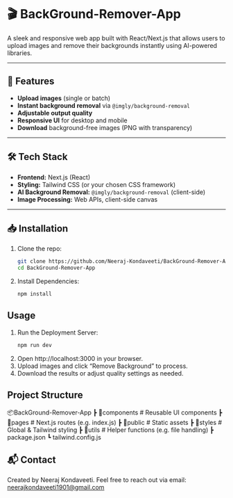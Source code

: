 # 🎬 BackGround-Remover-App

A sleek and responsive web app built with React/Next.js that allows users to upload images and remove their backgrounds instantly using AI-powered libraries.

---

## 🚀 Features

- **Upload images** (single or batch)
- **Instant background removal** via `@imgly/background-removal` 
- **Adjustable output quality**
- **Responsive UI** for desktop and mobile
- **Download** background-free images (PNG with transparency)

---

## 🛠️ Tech Stack

- **Frontend:** Next.js (React)
- **Styling:** Tailwind CSS (or your chosen CSS framework)
- **AI Background Removal:** `@imgly/background-removal` (client-side)
- **Image Processing:** Web APIs, client-side canvas

---

## 📥 Installation

1. Clone the repo:
   ```bash
   git clone https://github.com/Neeraj-Kondaveeti/BackGround-Remover-App.git
   cd BackGround-Remover-App

2. Install Dependencies:
   ```bash
   npm install 

## Usage 

1. Run the Deployment Server:
   ```bash
   npm run dev
2. Open http://localhost:3000 in your browser.
3. Upload images and click “Remove Background” to process.
4. Download the results or adjust quality settings as needed.

## Project Structure 

📦BackGround-Remover-App
 ┣ 📂components      # Reusable UI components
 ┣ 📂pages           # Next.js routes (e.g. index.js)
 ┣ 📂public          # Static assets
 ┣ 📂styles          # Global & Tailwind styling
 ┣ 📂utils           # Helper functions (e.g. file handling)
 ┣ package.json
 ┗ tailwind.config.js

## 📬 Contact
Created by Neeraj Kondaveeti.
Feel free to reach out via email: neerajkondaveeti1901@gmail.com






   






